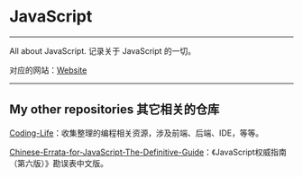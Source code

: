 # JavaScript

---

All about JavaScript. 记录关于 JavaScript 的一切。

对应的网站：[Website](https://dream4ever.github.io/JavaScript/)

---

## My other repositories 其它相关的仓库

[Coding-Life](https://github.com/Dream4ever/Coding-Life)：收集整理的编程相关资源，涉及前端、后端、IDE，等等。

[Chinese-Errata-for-JavaScript-The-Definitive-Guide](https://github.com/Dream4ever/Chinese-Errata-for-JavaScript-The-Definitive-Guide)：《JavaScript权威指南（第六版）》勘误表中文版。
